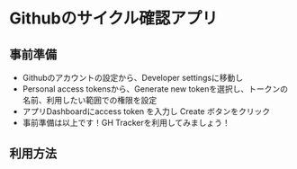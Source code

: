 # Githubのサイクル確認アプリ

## 事前準備
- Githubのアカウントの設定から、Developer settingsに移動し
- Personal access tokensから、Generate new tokenを選択し、トークンの名前、利用したい範囲での権限を設定
- アプリDashboardにaccess token を入力し Create ボタンをクリック
- 事前準備は以上です！GH Trackerを利用してみましょう！

## 利用方法
